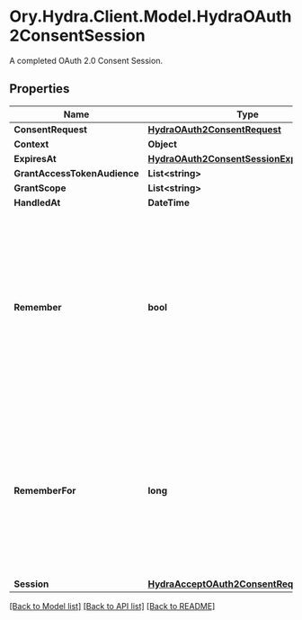 # Ory.Hydra.Client.Model.HydraOAuth2ConsentSession
A completed OAuth 2.0 Consent Session.

## Properties

Name | Type | Description | Notes
------------ | ------------- | ------------- | -------------
**ConsentRequest** | [**HydraOAuth2ConsentRequest**](HydraOAuth2ConsentRequest.md) |  | [optional] 
**Context** | **Object** |  | [optional] 
**ExpiresAt** | [**HydraOAuth2ConsentSessionExpiresAt**](HydraOAuth2ConsentSessionExpiresAt.md) |  | [optional] 
**GrantAccessTokenAudience** | **List&lt;string&gt;** |  | [optional] 
**GrantScope** | **List&lt;string&gt;** |  | [optional] 
**HandledAt** | **DateTime** |  | [optional] 
**Remember** | **bool** | Remember Consent  Remember, if set to true, tells ORY Hydra to remember this consent authorization and reuse it if the same client asks the same user for the same, or a subset of, scope. | [optional] 
**RememberFor** | **long** | Remember Consent For  RememberFor sets how long the consent authorization should be remembered for in seconds. If set to &#x60;0&#x60;, the authorization will be remembered indefinitely. | [optional] 
**Session** | [**HydraAcceptOAuth2ConsentRequestSession**](HydraAcceptOAuth2ConsentRequestSession.md) |  | [optional] 

[[Back to Model list]](../README.md#documentation-for-models) [[Back to API list]](../README.md#documentation-for-api-endpoints) [[Back to README]](../README.md)

